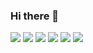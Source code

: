 ### Hi there 👋

<div>

  <img src="https://img.shields.io/badge/javascript-F7DF1E?style=for-the-badge&logo=Python&logoColor=white" >
  <img src="https://img.shields.io/badge/java-FF160B?style=for-the-badge&logo=Python&logoColor=white" >
  <img src="https://img.shields.io/badge/spring-6DB33F?style=for-the-badge&logo=Python&logoColor=white" >
  <img src="https://img.shields.io/badge/springBoot-6DB33F?style=for-the-badge&logo=Python&logoColor=white" >
  <img src="https://img.shields.io/badge/vuejs-4FC08D?style=for-the-badge&logo=vuejs&logoColor=white" >
  <img src="https://img.shields.io/badge/react-4FC08D?style=for-the-badge&logo=vuejs&logoColor=white" >

  
</div>

